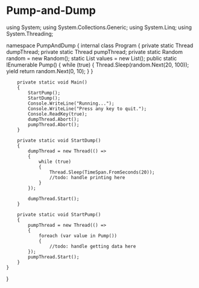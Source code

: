 # Pump-and-Dump

using System;
using System.Collections.Generic;
using System.Linq;
using System.Threading;

namespace PumpAndDump
{
    internal class Program
    {
        private static Thread dumpThread;
        private static Thread pumpThread;
        private static Random random = new Random();
        static List<int> values = new List<int>();
        public static IEnumerable<int> Pump()
        {
            while (true)
            {
                Thread.Sleep(random.Next(20, 100));
                yield return random.Next(0, 10);
            }
        }

        private static void Main()
        {
            StartPump();
            StartDump();
            Console.WriteLine("Running...");
            Console.WriteLine("Press any key to quit.");
            Console.ReadKey(true);
            dumpThread.Abort();
            pumpThread.Abort();
        }

        private static void StartDump()
        {
            dumpThread = new Thread(() =>
            {
                while (true)
                {
                    Thread.Sleep(TimeSpan.FromSeconds(20));
                    //todo: handle printing here
                }
            });

            dumpThread.Start();         
        }

        private static void StartPump()
        {
            pumpThread = new Thread(() =>
            {
                foreach (var value in Pump())
                {
                    //todo: handle getting data here
            });
            pumpThread.Start();
        }
    }
}
